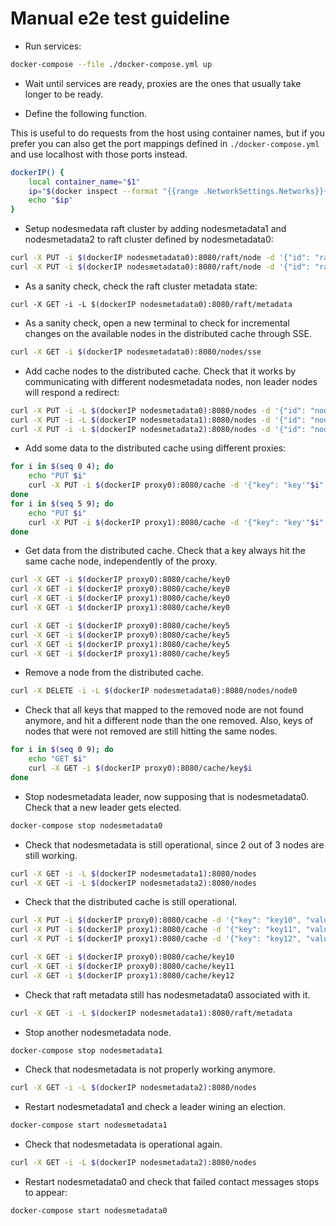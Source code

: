 # Manual e2e test guideline

- Run services:

```bash
docker-compose --file ./docker-compose.yml up  
```

- Wait until services are ready, proxies are the ones that usually take longer to be ready.

- Define the following function.

This is useful to do requests from the host using container names, but if you prefer you can also get
the port mappings defined in `./docker-compose.yml` and use localhost with those ports instead.

```bash
dockerIP() {
    local container_name="$1"
    ip="$(docker inspect --format "{{range .NetworkSettings.Networks}}{{.IPAddress}}{{break}}{{end}}" "$container_name")"
    echo "$ip"
}
```

- Setup nodesmedata raft cluster by adding nodesmetadata1 and nodesmetadata2 to raft cluster defined by nodesmetadata0:

```bash
curl -X PUT -i $(dockerIP nodesmetadata0):8080/raft/node -d '{"id": "raft1", "address": "nodesmetadata1:8008"}'
curl -X PUT -i $(dockerIP nodesmetadata0):8080/raft/node -d '{"id": "raft2", "address": "nodesmetadata2:8008"}'
```

- As a sanity check, check the raft cluster metadata state:

```base
curl -X GET -i -L $(dockerIP nodesmetadata0):8080/raft/metadata
```

- As a sanity check, open a new terminal to check for incremental changes on the available nodes in the distributed cache through SSE.

```bash
curl -X GET -i $(dockerIP nodesmetadata0):8080/nodes/sse
```

- Add cache nodes to the distributed cache.
Check that it works by communicating with different nodesmetadata nodes, non leader nodes will respond a redirect:

```bash
curl -X PUT -i -L $(dockerIP nodesmetadata0):8080/nodes -d '{"id": "node0", "address": "node0:8080"}'
curl -X PUT -i -L $(dockerIP nodesmetadata1):8080/nodes -d '{"id": "node1", "address": "node1:8080"}'
curl -X PUT -i -L $(dockerIP nodesmetadata2):8080/nodes -d '{"id": "node2", "address": "node2:8080"}'
```

- Add some data to the distributed cache using different proxies:

```bash
for i in $(seq 0 4); do
    echo "PUT $i"
    curl -X PUT -i $(dockerIP proxy0):8080/cache -d '{"key": "key'"$i"'", "value": "value'"$i"'"}'
done 
for i in $(seq 5 9); do
    echo "PUT $i"
    curl -X PUT -i $(dockerIP proxy1):8080/cache -d '{"key": "key'"$i"'", "value": "value'"$i"'"}'
done 
```

- Get data from the distributed cache.
Check that a key always hit the same cache node, independently of the proxy.

```bash
curl -X GET -i $(dockerIP proxy0):8080/cache/key0 
curl -X GET -i $(dockerIP proxy0):8080/cache/key0 
curl -X GET -i $(dockerIP proxy1):8080/cache/key0 
curl -X GET -i $(dockerIP proxy1):8080/cache/key0 

curl -X GET -i $(dockerIP proxy0):8080/cache/key5 
curl -X GET -i $(dockerIP proxy0):8080/cache/key5 
curl -X GET -i $(dockerIP proxy1):8080/cache/key5 
curl -X GET -i $(dockerIP proxy1):8080/cache/key5
```

- Remove a node from the distributed cache.

```bash
curl -X DELETE -i -L $(dockerIP nodesmetadata0):8080/nodes/node0
```

- Check that all keys that mapped to the removed node are not found anymore,
and hit a different node than the one removed.
Also, keys of nodes that were not removed are still hitting the same nodes.

```bash
for i in $(seq 0 9); do
    echo "GET $i"
    curl -X GET -i $(dockerIP proxy0):8080/cache/key$i 
done
```

- Stop nodesmetadata leader, now supposing that is nodesmetadata0.
Check that a new leader gets elected.

```bash
docker-compose stop nodesmetadata0
```

- Check that nodesmetadata is still operational, since 2 out of 3 nodes are still working.

```bash
curl -X GET -i -L $(dockerIP nodesmetadata1):8080/nodes
curl -X GET -i -L $(dockerIP nodesmetadata2):8080/nodes
```

- Check that the distributed cache is still operational.

```bash
curl -X PUT -i $(dockerIP proxy0):8080/cache -d '{"key": "key10", "value": "value10"}'
curl -X PUT -i $(dockerIP proxy1):8080/cache -d '{"key": "key11", "value": "value11"}'
curl -X PUT -i $(dockerIP proxy1):8080/cache -d '{"key": "key12", "value": "value12"}'

curl -X GET -i $(dockerIP proxy0):8080/cache/key10 
curl -X GET -i $(dockerIP proxy0):8080/cache/key11
curl -X GET -i $(dockerIP proxy1):8080/cache/key12 
```

- Check that raft metadata still has nodesmetadata0 associated with it.

```bash
curl -X GET -i -L $(dockerIP nodesmetadata1):8080/raft/metadata
```

- Stop another nodesmetadata node.

```bash
docker-compose stop nodesmetadata1
```

- Check that nodesmetadata is not properly working anymore.

```bash
curl -X GET -i -L $(dockerIP nodesmetadata2):8080/nodes
```

- Restart nodesmetadata1 and check a leader wining an election.

```bash
docker-compose start nodesmetadata1
```

- Check that nodesmetadata is operational again.

```bash
curl -X GET -i -L $(dockerIP nodesmetadata2):8080/nodes
```

- Restart nodesmetadata0 and check that failed contact messages stops to appear:

```bash
docker-compose start nodesmetadata0
```
